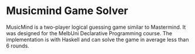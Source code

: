 # Musicmind Game Solver

MusicMind is a two-player logical guessing game similar to Mastermind. It was designed for the MelbUni Declarative Programming course. The implementation is with Haskell and can solve the game in average less than 6 rounds.